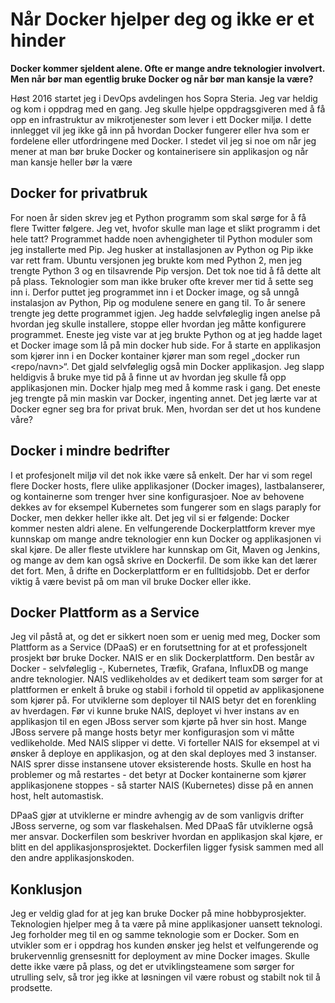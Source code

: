 ﻿# Når Docker hjelper deg og ikke er et hinder
**Docker kommer sjeldent alene. Ofte er mange andre teknologier involvert. Men når bør man egentlig bruke Docker og når bør man kansje la være?**

Høst 2016 startet jeg i DevOps avdelingen hos Sopra Steria. Jeg var heldig og kom i oppdrag med en gang. Jeg skulle hjelpe oppdragsgiveren med å få opp en infrastruktur av mikrotjenester som lever i ett Docker miljø. I dette innlegget vil jeg ikke gå inn på hvordan Docker fungerer eller hva som er fordelene eller utfordringene med Docker. I stedet vil jeg si noe om når jeg mener at man bør bruke Docker og kontainerisere sin applikasjon og når man kansje heller bør la være 
## Docker for privatbruk 
For noen år siden skrev jeg et Python programm som skal sørge for å få flere Twitter følgere. Jeg vet, hvofor skulle man lage et slikt programm i det hele tatt? Programmet hadde noen avhengigheter til Python moduler som jeg installerte med Pip. Jeg husker at installasjonen av Python og Pip ikke var rett fram. Ubuntu versjonen jeg brukte kom med Python 2, men jeg trengte Python 3 og en tilsavrende Pip versjon. Det tok noe tid å få dette alt på plass. Teknologier som man ikke bruker ofte krever mer tid å sette seg inn i. Derfor puttet jeg programmet inn i et Docker image, og så unngå instalasjon av Python, Pip og modulene senere en gang til. 
To år senere trengte jeg dette programmet igjen. Jeg hadde selvføleglig ingen anelse på hvordan jeg skulle installere, stoppe eller hvordan jeg måtte konfigurere programmet. Eneste jeg viste var at jeg brukte Python og at jeg hadde laget et Docker image som lå på min docker hub side. For å starte en applikasjon som kjører inn i en Docker kontainer kjører man som regel „docker run <repo/navn>“. Det gjald selvføleglig også min Docker applikasjon. Jeg slapp heldigvis å bruke mye tid på å finne ut av hvordan jeg skulle få opp applikasjonen min. Docker hjalp meg med å komme rask i gang. Det eneste jeg trengte på min maskin var Docker, ingenting annet. Det jeg lærte var at Docker egner seg bra for privat bruk. Men, hvordan ser det ut hos kundene våre?
## Docker i mindre bedrifter
I et profesjonelt miljø vil det nok ikke være så enkelt. Der har vi som regel flere Docker hosts, flere ulike applikasjoner (Docker images), lastbalanserer, og kontainerne som trenger hver sine konfigurasjoer. Noe av behovene dekkes av for eksempel Kubernetes som fungerer som en slags paraply for Docker, men dekker heller ikke alt. Det jeg vil si er følgende: Docker kommer nesten aldri alene. En velfungerende Dockerplattform krever mye kunnskap om mange andre teknologier enn kun Docker og applikasjonen vi skal kjøre. De aller fleste utviklere har kunnskap om Git, Maven og Jenkins, og mange av dem kan også skrive en Dockerfil. De som ikke kan det lærer det fort. Men, å drifte en Dockerplattform er en fulltidsjobb.  Det er derfor viktig å være bevist på om man vil bruke Docker eller ikke. 
## Docker Plattform as a Service
Jeg vil påstå at, og det er sikkert noen som er uenig med meg, Docker som Plattform as a Service (DPaaS) er en forutsettning for at et professjonelt prosjekt bør bruke Docker. NAIS er en slik Dockerplattform. Den består av Docker - selvføleglig -, Kubernetes, Træfik, Grafana, InfluxDB og mange andre teknologier. NAIS vedlikeholdes av et dedikert team som sørger for at plattformen er enkelt å bruke og stabil i forhold til oppetid av applikasjonene som kjører på. For utviklerne som deployer til NAIS betyr det en forenkling av hverdagen. Før vi kunne bruke NAIS, deployet vi hver instans av en applikasjon til en egen JBoss server som kjørte på hver sin host. Mange JBoss servere på mange hosts betyr mer konfigurasjon som vi måtte vedlikeholde. Med NAIS slipper vi dette. Vi forteller NAIS for eksempel at vi ønsker å deploye en applikasjon, og at den skal deployes med 3 instanser. NAIS sprer disse instansene utover eksisterende hosts. Skulle en host ha problemer og må restartes - det betyr at Docker kontainerne som kjører applikasjonene stoppes - så starter NAIS (Kubernetes) disse på en annen host, helt automastisk. 

DPaaS gjør at utviklerne er mindre avhengig av de som vanligvis drifter JBoss serverne, og som var  flaskehalsen. Med DPaaS får utviklerne også mer ansvar. Dockerfilen som beskriver hvordan en applikasjon skal kjøre, er blitt en del applikasjonsprosjektet. Dockerfilen ligger fysisk sammen med all den andre applikasjonskoden.   
## Konklusjon
Jeg er veldig glad for at jeg kan bruke Docker på mine hobbyprosjekter. Teknologien hjelper meg å ta være på mine applikasjoner uansett teknologi. Jeg forholder meg til en og samme teknologie som er Docker. Som en utvikler som er i oppdrag hos kunden ønsker jeg helst et velfungerende og brukervennlig grensesnitt for deployment av mine Docker images. Skulle dette ikke være på plass, og det er utviklingsteamene som sørger for utrulling selv, så tror jeg ikke at løsningen vil være robust og stabilt nok til å prodsette.